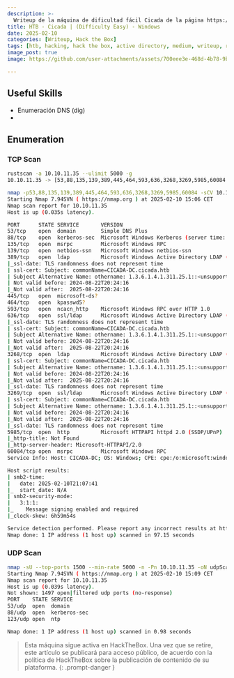 ```yaml
---
description: >-
  Writeup de la máquina de dificultad fácil Cicada de la página https://hackthebox.eu
title: HTB - Cicada | (Difficulty Easy) - Windows
date: 2025-02-10
categories: [Writeup, Hack the Box]
tags: [htb, hacking, hack the box, active directory, medium, writeup, redteam, pentesting]
image_post: true
image: https://github.com/user-attachments/assets/700eee3e-468d-4b78-9b59-198f84bd6e4c

---
```


## Useful Skills

* Enumeración DNS (dig)
* 

## Enumeration

### TCP Scan

 ```bash
rustscan -a 10.10.11.35 --ulimit 5000 -g
10.10.11.35 -> [53,88,135,139,389,445,464,593,636,3268,3269,5985,60084
```

```bash
nmap -p53,88,135,139,389,445,464,593,636,3268,3269,5985,60084 -sCV 10.10.11.35 -oN tcpScan
Starting Nmap 7.94SVN ( https://nmap.org ) at 2025-02-10 15:06 CET
Nmap scan report for 10.10.11.35
Host is up (0.035s latency).

PORT      STATE SERVICE       VERSION
53/tcp    open  domain        Simple DNS Plus
88/tcp    open  kerberos-sec  Microsoft Windows Kerberos (server time: 2025-02-10 21:06:51Z)
135/tcp   open  msrpc         Microsoft Windows RPC
139/tcp   open  netbios-ssn   Microsoft Windows netbios-ssn
389/tcp   open  ldap          Microsoft Windows Active Directory LDAP (Domain: cicada.htb0., Site: Default-First-Site-Name)
|_ssl-date: TLS randomness does not represent time
| ssl-cert: Subject: commonName=CICADA-DC.cicada.htb
| Subject Alternative Name: othername: 1.3.6.1.4.1.311.25.1::<unsupported>, DNS:CICADA-DC.cicada.htb
| Not valid before: 2024-08-22T20:24:16
|_Not valid after:  2025-08-22T20:24:16
445/tcp   open  microsoft-ds?
464/tcp   open  kpasswd5?
593/tcp   open  ncacn_http    Microsoft Windows RPC over HTTP 1.0
636/tcp   open  ssl/ldap      Microsoft Windows Active Directory LDAP (Domain: cicada.htb0., Site: Default-First-Site-Name)
|_ssl-date: TLS randomness does not represent time
| ssl-cert: Subject: commonName=CICADA-DC.cicada.htb
| Subject Alternative Name: othername: 1.3.6.1.4.1.311.25.1::<unsupported>, DNS:CICADA-DC.cicada.htb
| Not valid before: 2024-08-22T20:24:16
|_Not valid after:  2025-08-22T20:24:16
3268/tcp  open  ldap          Microsoft Windows Active Directory LDAP (Domain: cicada.htb0., Site: Default-First-Site-Name)
| ssl-cert: Subject: commonName=CICADA-DC.cicada.htb
| Subject Alternative Name: othername: 1.3.6.1.4.1.311.25.1::<unsupported>, DNS:CICADA-DC.cicada.htb
| Not valid before: 2024-08-22T20:24:16
|_Not valid after:  2025-08-22T20:24:16
|_ssl-date: TLS randomness does not represent time
3269/tcp  open  ssl/ldap      Microsoft Windows Active Directory LDAP (Domain: cicada.htb0., Site: Default-First-Site-Name)
| ssl-cert: Subject: commonName=CICADA-DC.cicada.htb
| Subject Alternative Name: othername: 1.3.6.1.4.1.311.25.1::<unsupported>, DNS:CICADA-DC.cicada.htb
| Not valid before: 2024-08-22T20:24:16
|_Not valid after:  2025-08-22T20:24:16
|_ssl-date: TLS randomness does not represent time
5985/tcp  open  http          Microsoft HTTPAPI httpd 2.0 (SSDP/UPnP)
|_http-title: Not Found
|_http-server-header: Microsoft-HTTPAPI/2.0
60084/tcp open  msrpc         Microsoft Windows RPC
Service Info: Host: CICADA-DC; OS: Windows; CPE: cpe:/o:microsoft:windows

Host script results:
| smb2-time: 
|   date: 2025-02-10T21:07:41
|_  start_date: N/A
| smb2-security-mode: 
|   3:1:1: 
|_    Message signing enabled and required
|_clock-skew: 6h59m54s

Service detection performed. Please report any incorrect results at https://nmap.org/submit/ .
Nmap done: 1 IP address (1 host up) scanned in 97.15 seconds
```

### UDP Scan

 ```bash
nmap -sU --top-ports 1500 --min-rate 5000 -n -Pn 10.10.11.35 -oN udpScan
Starting Nmap 7.94SVN ( https://nmap.org ) at 2025-02-10 15:09 CET
Nmap scan report for 10.10.11.35
Host is up (0.039s latency).
Not shown: 1497 open|filtered udp ports (no-response)
PORT    STATE SERVICE
53/udp  open  domain
88/udp  open  kerberos-sec
123/udp open  ntp

Nmap done: 1 IP address (1 host up) scanned in 0.98 seconds
```

> Esta máquina sigue activa en HackTheBox. Una vez que se retire, este artículo se publicará para acceso público, de acuerdo con la política de HackTheBox sobre la publicación de contenido de su plataforma.
{: .prompt-danger }

<!--
> Hay que añadir el dominio cicada.htb0 y el FQDN CICADA-DC.cicada.htb en el archivo de configuración /etc/hosts para que se pueda resolver el nombre de dominio a la dirección IP 10.10.11.35
{: .prompt-tip }

### DNS Enumeration

Intento obtener información adicional sobre el dominio a través de consultas DNS con dig, donde intento obtener los registros NS, MX, CNAME entre otros, posteriormente, trato de realizar una transferencia de zona, pero esta resulta fallida.

```bash
dig cicada.htb0@10.10.11.35 axfr
;; communications error to 192.168.2.2#53: connection reset

; <<>> DiG 9.18.28-1~deb12u2-Debian <<>> cicada.htb0@10.10.11.35 axfr
;; global options: +cmd
; Transfer failed.
```
-->

